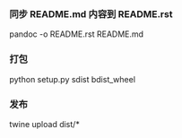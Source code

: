 ### 同步 README.md 内容到 README.rst
pandoc -o README.rst README.md

### 打包
python setup.py sdist bdist_wheel

### 发布
twine upload dist/*